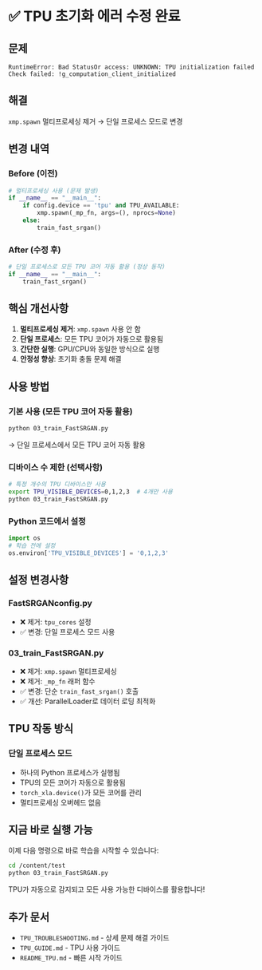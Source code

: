 # ✅ TPU 초기화 에러 수정 완료

## 문제
```
RuntimeError: Bad StatusOr access: UNKNOWN: TPU initialization failed
Check failed: !g_computation_client_initialized
```

## 해결
`xmp.spawn` 멀티프로세싱 제거 → 단일 프로세스 모드로 변경

## 변경 내역

### Before (이전)
```python
# 멀티프로세싱 사용 (문제 발생)
if __name__ == "__main__":
    if config.device == 'tpu' and TPU_AVAILABLE:
        xmp.spawn(_mp_fn, args=(), nprocs=None)
    else:
        train_fast_srgan()
```

### After (수정 후)
```python
# 단일 프로세스로 모든 TPU 코어 자동 활용 (정상 동작)
if __name__ == "__main__":
    train_fast_srgan()
```

## 핵심 개선사항

1. **멀티프로세싱 제거**: `xmp.spawn` 사용 안 함
2. **단일 프로세스**: 모든 TPU 코어가 자동으로 활용됨
3. **간단한 실행**: GPU/CPU와 동일한 방식으로 실행
4. **안정성 향상**: 초기화 충돌 문제 해결

## 사용 방법

### 기본 사용 (모든 TPU 코어 자동 활용)
```bash
python 03_train_FastSRGAN.py
```
→ 단일 프로세스에서 모든 TPU 코어 자동 활용

### 디바이스 수 제한 (선택사항)
```bash
# 특정 개수의 TPU 디바이스만 사용
export TPU_VISIBLE_DEVICES=0,1,2,3  # 4개만 사용
python 03_train_FastSRGAN.py
```

### Python 코드에서 설정
```python
import os
# 학습 전에 설정
os.environ['TPU_VISIBLE_DEVICES'] = '0,1,2,3'
```

## 설정 변경사항

### FastSRGANconfig.py
- ❌ 제거: `tpu_cores` 설정
- ✅ 변경: 단일 프로세스 모드 사용

### 03_train_FastSRGAN.py
- ❌ 제거: `xmp.spawn` 멀티프로세싱
- ❌ 제거: `_mp_fn` 래퍼 함수
- ✅ 변경: 단순 `train_fast_srgan()` 호출
- ✅ 개선: ParallelLoader로 데이터 로딩 최적화

## TPU 작동 방식

### 단일 프로세스 모드
- 하나의 Python 프로세스가 실행됨
- TPU의 모든 코어가 자동으로 활용됨
- `torch_xla.device()`가 모든 코어를 관리
- 멀티프로세싱 오버헤드 없음

## 지금 바로 실행 가능

이제 다음 명령으로 바로 학습을 시작할 수 있습니다:

```bash
cd /content/test
python 03_train_FastSRGAN.py
```

TPU가 자동으로 감지되고 모든 사용 가능한 디바이스를 활용합니다!

## 추가 문서
- `TPU_TROUBLESHOOTING.md` - 상세 문제 해결 가이드
- `TPU_GUIDE.md` - TPU 사용 가이드
- `README_TPU.md` - 빠른 시작 가이드
